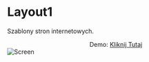 # Layout1
Szablony stron internetowych.

<center>Demo: <a href="https://rpodraza.pl/demo14/">Kliknij Tutaj</a></center>

<img src="https://zapodaj.net/images/0c6ced755b323.png" alt="Screen">




